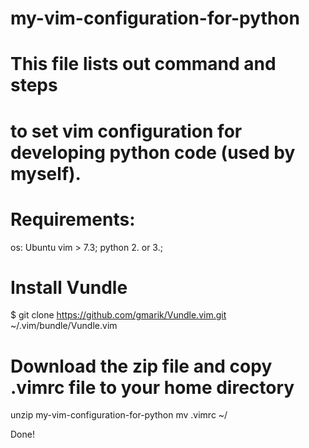 # my-vim-configuration-for-python

# This file lists out command and steps 
# to set vim configuration for developing python code (used by myself).
#  

# Requirements:
os: Ubuntu
vim > 7.3;
python 2. or 3.;

# Install Vundle
$ git clone https://github.com/gmarik/Vundle.vim.git ~/.vim/bundle/Vundle.vim

# Download the zip file and copy .vimrc file to your home directory
unzip my-vim-configuration-for-python
mv .vimrc ~/

Done!
